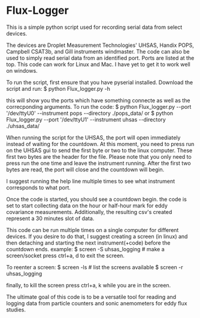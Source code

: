 # Flux-Logger
This is a simple python script used for recording serial data from select devices.

The devices are Droplet Measurement Technologies' UHSAS, Handix POPS, Campbell CSAT3b, and Gill instruments windmaster. The code can also be used to simply read serial data from an identified port. Ports are listed at the top. This code can work for Linux and Mac. I have yet to get it to work well on windows.

To run the script, first ensure that you have pyserial installed. Download the script and run:
$ python Flux_logger.py -h

this will show you the ports which have something connecte as well as the correcponding arguments. To run the code:
$ python Flux_logger.py --port '/dev/ttyU0' --instrument pops --directory ./pops_data/
or 
$ python Flux_logger.py --port '/dev/ttyU1' --instrument uhsas --directory ./uhsas_data/

When running the script for the UHSAS, the port will open immediately instead of waiting for the countdown. At this moment, you need to press run on the UHSAS gui to send the first byte or two to the linux computer. These first two bytes are the header for the file. Please note that you only need to press run the one time and leave the instrument running. After the first two bytes are read, the port will close and the countdown will begin.

I suggest running the help line multiple times to see what instrument corresponds to what port. 

Once the code is started, you should see a countdown begin. the code is set to start collecting data on the hour or half-hour mark for eddy covariance measurements. Additionally, the resulting csv's created represent a 30 minutes slot of data. 

This code can be run multiple times on a single computer for different devices. If you desire to do that, I suggest creating a screen (in linux) and then detaching and starting the next instrument(+code) before the countdown ends.
example:
$ screen -S uhsas_logging # make a screen/socket
press ctrl+a, d to exit the screen.

To reenter a screen:
$ screen -ls # list the screens available
$ screen -r uhsas_logging

finally, to kill the screen press ctrl+a, k while you are in the screen.

The ultimate goal of this code is to be a versatile tool for reading and logging data from particle counters and sonic anemometers for eddy flux studies.
